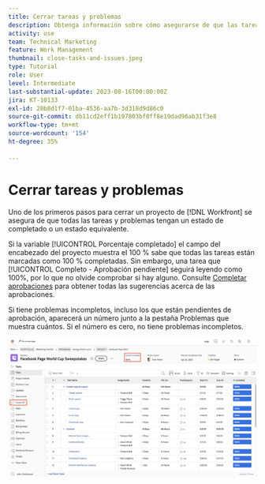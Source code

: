 ```yaml
---
title: Cerrar tareas y problemas
description: Obtenga información sobre cómo asegurarse de que las tareas y los problemas se cierren antes de cerrar un proyecto en [!DNL  Workfront].
activity: use
team: Technical Marketing
feature: Work Management
thumbnail: close-tasks-and-issues.jpeg
type: Tutorial
role: User
level: Intermediate
last-substantial-update: 2023-08-16T00:00:00Z
jira: KT-10133
exl-id: 20b8d1f7-01ba-4536-aa7b-3d318d9d86c0
source-git-commit: db11cd2eff1b197803bf0ff8e19dad96ab31f3e8
workflow-type: tm+mt
source-wordcount: '154'
ht-degree: 35%

---
```


# Cerrar tareas y problemas

Uno de los primeros pasos para cerrar un proyecto de [!DNL Workfront] se asegura de que todas las tareas y problemas tengan un estado de completado o un estado equivalente.

Si la variable [!UICONTROL Porcentaje completado] el campo del encabezado del proyecto muestra el 100 % sabe que todas las tareas están marcadas como 100 % completadas. Sin embargo, una tarea que [!UICONTROL Completo - Aprobación pendiente] seguirá leyendo como 100%, por lo que no olvide comprobar si hay alguno. Consulte [Completar aprobaciones](https://experienceleague.adobe.com/docs/workfront-learn/tutorials-workfront/manage-work/close-a-project/complete-approvals.html) para obtener todas las sugerencias acerca de las aprobaciones.

Si tiene problemas incompletos, incluso los que están pendientes de aprobación, aparecerá un número junto a la pestaña Problemas que muestra cuántos. Si el número es cero, no tiene problemas incompletos.

![Visualización del proyecto [!UICONTROL Porcentaje completado] y problemas pendientes](assets/close-tasks-and-issues.png)
